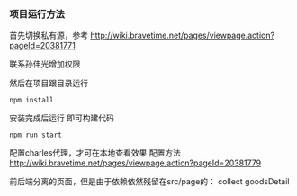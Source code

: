 ###  项目运行方法

首先切换私有源，参考 http://wiki.bravetime.net/pages/viewpage.action?pageId=20381771

联系孙伟光增加权限

然后在项目跟目录运行
```shell
npm install
```

安装完成后运行 即可构建代码
```shell
npm run start
```

配置charles代理，才可在本地查看效果
配置方法 http://wiki.bravetime.net/pages/viewpage.action?pageId=20381779

前后端分离的页面，但是由于依赖依然残留在src/page的：
collect
goodsDetail
